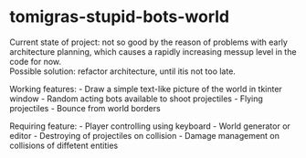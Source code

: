 # tomigras-stupid-bots-world
Сurrent state of project:
	not so good by the reason of problems with early architecture planning, 
	which causes a rapidly increasing messup level in the code for now.  
	Possible solution: refactor architecture, until itis not too late.
	
Working features:
	- Draw a simple text-like picture of the world in tkinter window
	- Random acting bots available to shoot projectiles
	- Flying projectiles
	- Bounce from world borders
	
Requiring feature:
	- Player controlling using keyboard
	- World generator or editor
	- Destroying of projectiles on collision
	- Damage management on collisions of diffetent entities
